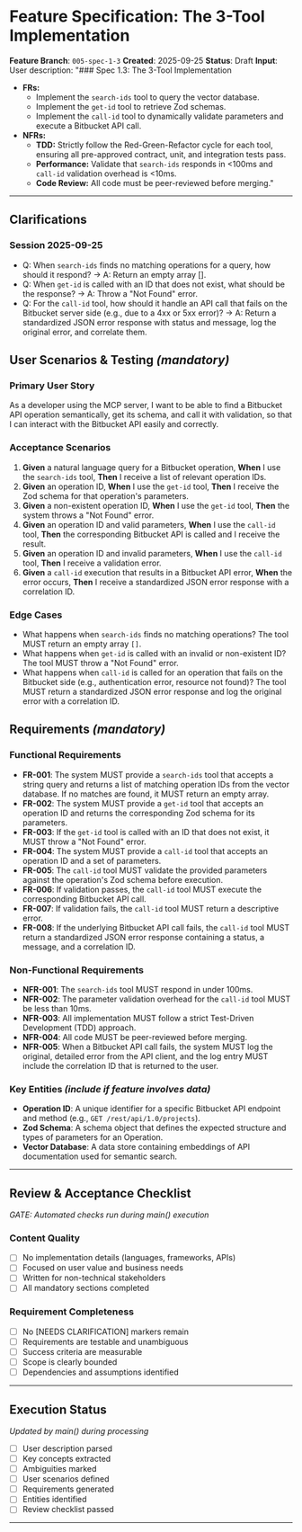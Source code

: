 # Feature Specification: The 3-Tool Implementation

**Feature Branch**: `005-spec-1-3`
**Created**: 2025-09-25
**Status**: Draft
**Input**: User description: "### Spec 1.3: The 3-Tool Implementation

- **FRs:**
  - Implement the `search-ids` tool to query the vector database.
  - Implement the `get-id` tool to retrieve Zod schemas.
  - Implement the `call-id` tool to dynamically validate parameters and execute a Bitbucket API call.
- **NFRs:**
  - **TDD:** Strictly follow the Red-Green-Refactor cycle for each tool, ensuring all pre-approved contract, unit, and integration tests pass.
  - **Performance:** Validate that `search-ids` responds in <100ms and `call-id` validation overhead is <10ms.
  - **Code Review:** All code must be peer-reviewed before merging."

---

## Clarifications

### Session 2025-09-25

- Q: When `search-ids` finds no matching operations for a query, how should it respond? → A: Return an empty array [].
- Q: When `get-id` is called with an ID that does not exist, what should be the response? → A: Throw a "Not Found" error.
- Q: For the `call-id` tool, how should it handle an API call that fails on the Bitbucket server side (e.g., due to a 4xx or 5xx error)? → A: Return a standardized JSON error response with status and message, log the original error, and correlate them.

## User Scenarios & Testing _(mandatory)_

### Primary User Story

As a developer using the MCP server, I want to be able to find a Bitbucket API operation semantically, get its schema, and call it with validation, so that I can interact with the Bitbucket API easily and correctly.

### Acceptance Scenarios

1.  **Given** a natural language query for a Bitbucket operation, **When** I use the `search-ids` tool, **Then** I receive a list of relevant operation IDs.
2.  **Given** an operation ID, **When** I use the `get-id` tool, **Then** I receive the Zod schema for that operation's parameters.
3.  **Given** a non-existent operation ID, **When** I use the `get-id` tool, **Then** the system throws a "Not Found" error.
4.  **Given** an operation ID and valid parameters, **When** I use the `call-id` tool, **Then** the corresponding Bitbucket API is called and I receive the result.
5.  **Given** an operation ID and invalid parameters, **When** I use the `call-id` tool, **Then** I receive a validation error.
6.  **Given** a `call-id` execution that results in a Bitbucket API error, **When** the error occurs, **Then** I receive a standardized JSON error response with a correlation ID.

### Edge Cases

- What happens when `search-ids` finds no matching operations? The tool MUST return an empty array `[]`.
- What happens when `get-id` is called with an invalid or non-existent ID? The tool MUST throw a "Not Found" error.
- What happens when `call-id` is called for an operation that fails on the Bitbucket side (e.g., authentication error, resource not found)? The tool MUST return a standardized JSON error response and log the original error with a correlation ID.

## Requirements _(mandatory)_

### Functional Requirements

- **FR-001**: The system MUST provide a `search-ids` tool that accepts a string query and returns a list of matching operation IDs from the vector database. If no matches are found, it MUST return an empty array.
- **FR-002**: The system MUST provide a `get-id` tool that accepts an operation ID and returns the corresponding Zod schema for its parameters.
- **FR-003**: If the `get-id` tool is called with an ID that does not exist, it MUST throw a "Not Found" error.
- **FR-004**: The system MUST provide a `call-id` tool that accepts an operation ID and a set of parameters.
- **FR-005**: The `call-id` tool MUST validate the provided parameters against the operation's Zod schema before execution.
- **FR-006**: If validation passes, the `call-id` tool MUST execute the corresponding Bitbucket API call.
- **FR-007**: If validation fails, the `call-id` tool MUST return a descriptive error.
- **FR-008**: If the underlying Bitbucket API call fails, the `call-id` tool MUST return a standardized JSON error response containing a status, a message, and a correlation ID.

### Non-Functional Requirements

- **NFR-001**: The `search-ids` tool MUST respond in under 100ms.
- **NFR-002**: The parameter validation overhead for the `call-id` tool MUST be less than 10ms.
- **NFR-003**: All implementation MUST follow a strict Test-Driven Development (TDD) approach.
- **NFR-004**: All code MUST be peer-reviewed before merging.
- **NFR-005**: When a Bitbucket API call fails, the system MUST log the original, detailed error from the API client, and the log entry MUST include the correlation ID that is returned to the user.

### Key Entities _(include if feature involves data)_

- **Operation ID**: A unique identifier for a specific Bitbucket API endpoint and method (e.g., `GET /rest/api/1.0/projects`).
- **Zod Schema**: A schema object that defines the expected structure and types of parameters for an Operation.
- **Vector Database**: A data store containing embeddings of API documentation used for semantic search.

---

## Review & Acceptance Checklist

_GATE: Automated checks run during main() execution_

### Content Quality

- [ ] No implementation details (languages, frameworks, APIs)
- [ ] Focused on user value and business needs
- [ ] Written for non-technical stakeholders
- [ ] All mandatory sections completed

### Requirement Completeness

- [ ] No [NEEDS CLARIFICATION] markers remain
- [ ] Requirements are testable and unambiguous
- [ ] Success criteria are measurable
- [ ] Scope is clearly bounded
- [ ] Dependencies and assumptions identified

---

## Execution Status

_Updated by main() during processing_

- [ ] User description parsed
- [ ] Key concepts extracted
- [ ] Ambiguities marked
- [ ] User scenarios defined
- [ ] Requirements generated
- [ ] Entities identified
- [ ] Review checklist passed

---

